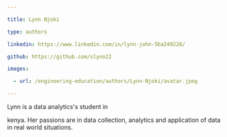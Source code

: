 ```yaml
---

title: Lynn Njoki

type: authors

linkedin: https://www.linkedin.com/in/lynn-john-5ba249226/

github: https://github.com/slynn22

images:

  - url: /engineering-education/authors/Lynn-Njoki/avatar.jpeg

---
```


Lynn is a data analytics's student in

kenya. Her passions are in data collection, analytics and application of data in real world situations. 
